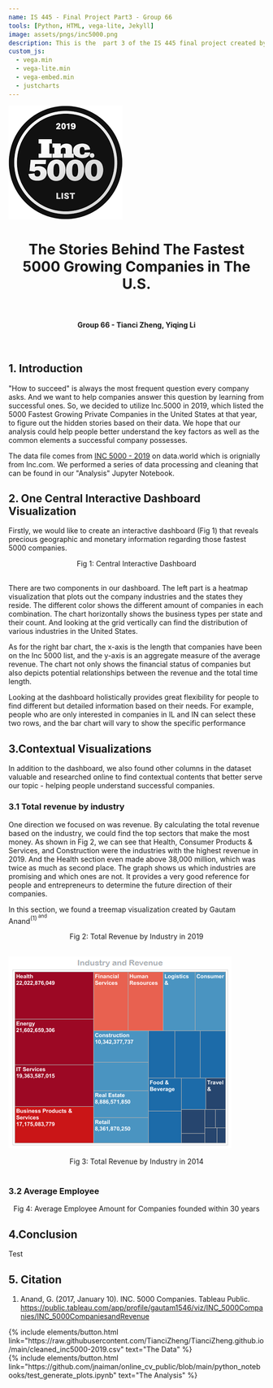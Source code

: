 ```yaml
---
name: IS 445 - Final Project Part3 - Group 66
tools: [Python, HTML, vega-lite, Jekyll]
image: assets/pngs/inc5000.png
description: This is the  part 3 of the IS 445 final project created by Group 66
custom_js:
  - vega.min
  - vega-lite.min
  - vega-embed.min
  - justcharts
---
```

![](/assets/pngs/inc50002019.png)
# <center> The Stories Behind The Fastest 5000 Growing Companies in The U.S.</center>
<br/>

#### <center> Group 66 - Tianci Zheng, Yiqing Li </center>
<br/>

## 1. Introduction
"How to succeed" is always the most frequent question every company asks. And we want to help companies answer this question by learning from successful ones. So, we decided to utilize Inc.5000 in 2019, which listed the 5000 Fastest Growing Private Companies in the United States at that year, to figure out the hidden stories based on their data. We hope that our analysis could help people better understand the key factors as well as the common elements a successful company possesses.

The data file comes from [INC 5000 - 2019](https://data.world/aurielle/inc-5000-2019) on data.world which is orignially from Inc.com.
We performed a series of data processing and cleaning that can be found in our "Analysis" Jupyter Notebook.

## 2. One Central Interactive Dashboard Visualization


Firstly, we would like to create an interactive dashboard (Fig 1) that reveals precious geographic and monetary information regarding those fastest 5000 companies.

<vegachart schema-url="{{ site.baseurl }}/assets/json/centraldashboard.json" style="width: 100%"></vegachart>
<center>Fig 1: Central Interactive Dashboard</center>
<br/>

There are two components in our dashboard. The left part is a heatmap visualization that plots out the company industries and the states they reside. The different color shows the different amount of companies in each combination. 
The chart horizontally shows the business types per state and their count. And looking at the grid vertically can find the distribution of various industries in the United States. 

As for the right bar chart, the x-axis is the length that companies have been on the Inc 5000 list, and the y-axis is an aggregate measure of the average revenue. The chart not only shows the financial status of companies but also depicts potential relationships between the revenue and the total time length. 

Looking at the dashboard holistically provides great flexibility for people to find different but detailed information based on their needs. For example, people who are only interested in companies in IL and IN can select these two rows, and the bar chart will vary to show the specific performance


## 3.Contextual Visualizations
In addition to the dashboard, we also found other columns in the dataset valuable and researched online to find contextual contents that better serve our topic - helping people understand successful companies.
<br/>

### 3.1 Total revenue by industry

One direction we focused on was revenue. By calculating the total revenue based on the industry, we could find the top sectors that make the most money. 
As shown in Fig 2, we can see that Health, Consumer Products & Services, and Construction were the industries with the highest revenue in 2019. And the Health section even made above 38,000 million, which was twice as much as second place. The graph shows us which industries are promising and which ones are not. 
It provides a very good reference for people and entrepreneurs to determine the future direction of their companies.


In this section, we found a treemap visualization created by Gautam Anand<sup>(1)<sup> and 

<vegachart schema-url="{{ site.baseurl }}/assets/json/contextual_1.json" style="width: 100%"></vegachart>
<center>Fig 2: Total Revenue by Industry in 2019</center>
<br/>

![](/assets/pngs/industryandrevenue.png)
<center>Fig 3: Total Revenue by Industry in 2014</center>
<br/>



### 3.2 Average Employee
<center><vegachart schema-url="{{ site.baseurl }}/assets/json/contextual_2.json" style="width: 100%"></vegachart></center>
<center>Fig 4: Average Employee Amount for Companies founded within 30 years </center>

## 4.Conclusion
Test

## 5. Citation
1. Anand, G. (2017, January 10). INC. 5000 Companies. Tableau Public. https://public.tableau.com/app/profile/gautam1546/viz/INC_5000Companies/INC_5000CompaniesandRevenue



<div class="left">
{% include elements/button.html link="https://raw.githubusercontent.com/TianciZheng/TianciZheng.github.io/main/cleaned_inc5000-2019.csv" text="The Data" %}
</div>

<div class="right">
{% include elements/button.html link="https://github.com/jnaiman/online_cv_public/blob/main/python_notebooks/test_generate_plots.ipynb" text="The Analysis" %}
</div>

